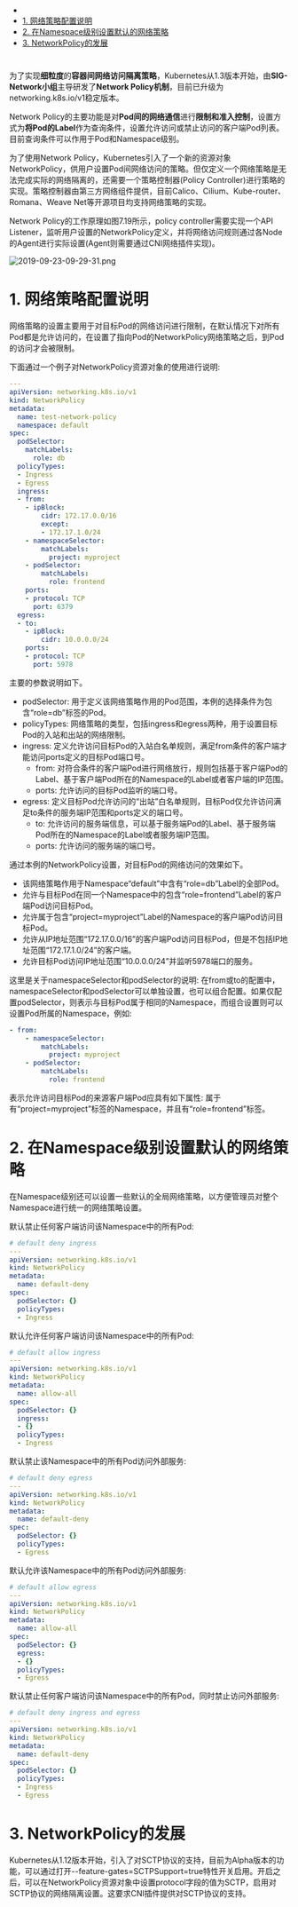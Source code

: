 
<!-- @import "[TOC]" {cmd="toc" depthFrom=1 depthTo=6 orderedList=false} -->

<!-- code_chunk_output -->

- [](#)
- [1. 网络策略配置说明](#1-网络策略配置说明)
- [2. 在Namespace级别设置默认的网络策略](#2-在namespace级别设置默认的网络策略)
- [3. NetworkPolicy的发展](#3-networkpolicy的发展)

<!-- /code_chunk_output -->

# 

为了实现**细粒度**的**容器间网络访问隔离策略**，Kubernetes从1.3版本开始，由**SIG\-Network小组**主导研发了**Network Policy机制**，目前已升级为networking.k8s.io/v1稳定版本。

Network Policy的主要功能是对**Pod间的网络通信**进行**限制和准入控制**，设置方式为**将Pod的Label**作为查询条件，设置允许访问或禁止访问的客户端Pod列表。目前查询条件可以作用于Pod和Namespace级别。

为了使用Network Policy，Kubernetes引入了一个新的资源对象NetworkPolicy，供用户设置Pod间网络访问的策略。但仅定义一个网络策略是无法完成实际的网络隔离的，还需要一个策略控制器(Policy Controller)进行策略的实现。策略控制器由第三方网络组件提供，目前Calico、Cilium、Kube\-router、Romana、Weave Net等开源项目均支持网络策略的实现。

Network Policy的工作原理如图7.19所示，policy controller需要实现一个API Listener，监听用户设置的NetworkPolicy定义，并将网络访问规则通过各Node的Agent进行实际设置(Agent则需要通过CNI网络插件实现)。

![2019-09-23-09-29-31.png](./images/2019-09-23-09-29-31.png)

# 1. 网络策略配置说明

网络策略的设置主要用于对目标Pod的网络访问进行限制，在默认情况下对所有Pod都是允许访问的，在设置了指向Pod的NetworkPolicy网络策略之后，到Pod的访问才会被限制。

下面通过一个例子对NetworkPolicy资源对象的使用进行说明: 

```yaml
---
apiVersion: networking.k8s.io/v1
kind: NetworkPolicy
metadata:
  name: test-network-policy
  namespace: default
spec:
  podSelector:
    matchLabels:
      role: db
  policyTypes:
  - Ingress
  - Egress
  ingress:
  - from:
    - ipBlock:
        cidr: 172.17.0.0/16
        except:
        - 172.17.1.0/24
    - namespaceSelector:
        matchLabels:
          project: myproject
    - podSelector:
        matchLabels:
          role: frontend
    ports:
    - protocol: TCP
      port: 6379
  egress:
  - to:
    - ipBlock:
        cidr: 10.0.0.0/24
    ports:
    - protocol: TCP
      port: 5978
```

主要的参数说明如下。

* podSelector: 用于定义该网络策略作用的Pod范围，本例的选择条件为包含“role=db”标签的Pod。
* policyTypes: 网络策略的类型，包括ingress和egress两种，用于设置目标Pod的入站和出站的网络限制。
* ingress: 定义允许访问目标Pod的入站白名单规则，满足from条件的客户端才能访问ports定义的目标Pod端口号。
    - from: 对符合条件的客户端Pod进行网络放行，规则包括基于客户端Pod的Label、基于客户端Pod所在的Namespace的Label或者客户端的IP范围。
    - ports: 允许访问的目标Pod监听的端口号。
* egress: 定义目标Pod允许访问的“出站”白名单规则，目标Pod仅允许访问满足to条件的服务端IP范围和ports定义的端口号。
    - to: 允许访问的服务端信息，可以基于服务端Pod的Label、基于服务端Pod所在的Namespace的Label或者服务端IP范围。
    - ports: 允许访问的服务端的端口号。

通过本例的NetworkPolicy设置，对目标Pod的网络访问的效果如下。

* 该网络策略作用于Namespace“default”中含有“role=db”Label的全部Pod。
* 允许与目标Pod在同一个Namespace中的包含“role=frontend”Label的客户端Pod访问目标Pod。
* 允许属于包含“project=myproject”Label的Namespace的客户端Pod访问目标Pod。
* 允许从IP地址范围“172.17.0.0/16”的客户端Pod访问目标Pod，但是不包括IP地址范围“172.17.1.0/24”的客户端。
* 允许目标Pod访问IP地址范围“10.0.0.0/24”并监听5978端口的服务。

这里是关于namespaceSelector和podSelector的说明: 在from或to的配置中，namespaceSelector和podSelector可以单独设置，也可以组合配置。如果仅配置podSelector，则表示与目标Pod属于相同的Namespace，而组合设置则可以设置Pod所属的Namespace，例如: 

```yaml
- from:
    - namespaceSelector:
        matchLabels:
          project: myproject
    - podSelector:
        matchLabels:
          role: frontend
```

表示允许访问目标Pod的来源客户端Pod应具有如下属性: 属于有“project=myproject”标签的Namespace，并且有“role=frontend”标签。

# 2. 在Namespace级别设置默认的网络策略

在Namespace级别还可以设置一些默认的全局网络策略，以方便管理员对整个Namespace进行统一的网络策略设置。

默认禁止任何客户端访问该Namespace中的所有Pod: 

```yaml
# default deny ingress
---
apiVersion: networking.k8s.io/v1
kind: NetworkPolicy
metadata:
  name: default-deny
spec:
  podSelector: {}
  policyTypes:
  - Ingress
```

默认允许任何客户端访问该Namespace中的所有Pod: 

```yaml
# default allow ingress
---
apiVersion: networking.k8s.io/v1
kind: NetworkPolicy
metadata:
  name: allow-all
spec:
  podSelector: {}
  ingress:
  - {}
  policyTypes:
  - Ingress
```

默认禁止该Namespace中的所有Pod访问外部服务: 

```yaml
# default deny egress
---
apiVersion: networking.k8s.io/v1
kind: NetworkPolicy
metadata:
  name: default-deny
spec:
  podSelector: {}
  policyTypes:
  - Egress
```

默认允许该Namespace中的所有Pod访问外部服务: 

```yaml
# default allow egress
---
apiVersion: networking.k8s.io/v1
kind: NetworkPolicy
metadata:
  name: allow-all
spec:
  podSelector: {}
  egress:
  - {}
  policyTypes:
  - Egress
```

默认禁止任何客户端访问该Namespace中的所有Pod，同时禁止访问外部服务: 

```yaml
# default deny ingress and egress
---
apiVersion: networking.k8s.io/v1
kind: NetworkPolicy
metadata:
  name: default-deny
spec:
  podSelector: {}
  policyTypes:
  - Ingress
  - Egress
```

# 3. NetworkPolicy的发展

Kubernetes从1.12版本开始，引入了对SCTP协议的支持，目前为Alpha版本的功能，可以通过打开\-\-feature\-gates=SCTPSupport=true特性开关启用。开启之后，可以在NetworkPolicy资源对象中设置protocol字段的值为SCTP，启用对SCTP协议的网络隔离设置。这要求CNI插件提供对SCTP协议的支持。
